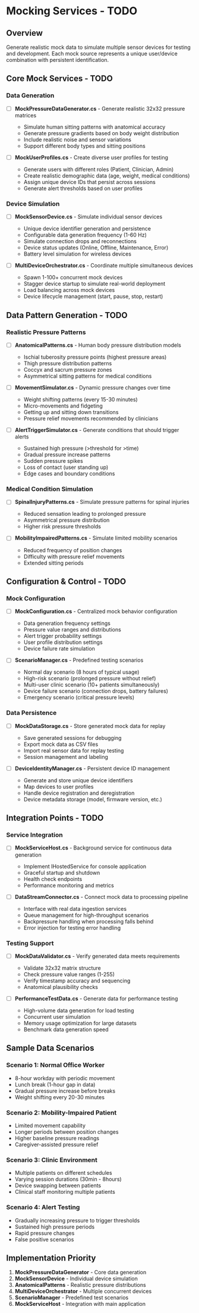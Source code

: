 # Mocking Services - TODO

## Overview
Generate realistic mock data to simulate multiple sensor devices for testing and development. Each mock source represents a unique user/device combination with persistent identification.

## Core Mock Services - TODO

### Data Generation
- [ ] **MockPressureDataGenerator.cs** - Generate realistic 32x32 pressure matrices
  - Simulate human sitting patterns with anatomical accuracy
  - Generate pressure gradients based on body weight distribution
  - Include realistic noise and sensor variations
  - Support different body types and sitting positions

- [ ] **MockUserProfiles.cs** - Create diverse user profiles for testing
  - Generate users with different roles (Patient, Clinician, Admin)
  - Create realistic demographic data (age, weight, medical conditions)
  - Assign unique device IDs that persist across sessions
  - Generate alert thresholds based on user profiles

### Device Simulation
- [ ] **MockSensorDevice.cs** - Simulate individual sensor devices
  - Unique device identifier generation and persistence
  - Configurable data generation frequency (1-60 Hz)
  - Simulate connection drops and reconnections
  - Device status updates (Online, Offline, Maintenance, Error)
  - Battery level simulation for wireless devices

- [ ] **MultiDeviceOrchestrator.cs** - Coordinate multiple simultaneous devices
  - Spawn 1-100+ concurrent mock devices
  - Stagger device startup to simulate real-world deployment
  - Load balancing across mock devices
  - Device lifecycle management (start, pause, stop, restart)

## Data Pattern Generation - TODO

### Realistic Pressure Patterns
- [ ] **AnatomicalPatterns.cs** - Human body pressure distribution models
  - Ischial tuberosity pressure points (highest pressure areas)
  - Thigh pressure distribution patterns
  - Coccyx and sacrum pressure zones
  - Asymmetrical sitting patterns for medical conditions

- [ ] **MovementSimulator.cs** - Dynamic pressure changes over time
  - Weight shifting patterns (every 15-30 minutes)
  - Micro-movements and fidgeting
  - Getting up and sitting down transitions
  - Pressure relief movements recommended by clinicians

- [ ] **AlertTriggerSimulator.cs** - Generate conditions that should trigger alerts
  - Sustained high pressure (>threshold for >time)
  - Gradual pressure increase patterns
  - Sudden pressure spikes
  - Loss of contact (user standing up)
  - Edge cases and boundary conditions

### Medical Condition Simulation
- [ ] **SpinalInjuryPatterns.cs** - Simulate pressure patterns for spinal injuries
  - Reduced sensation leading to prolonged pressure
  - Asymmetrical pressure distribution
  - Higher risk pressure thresholds

- [ ] **MobilityImpairedPatterns.cs** - Simulate limited mobility scenarios
  - Reduced frequency of position changes
  - Difficulty with pressure relief movements
  - Extended sitting periods

## Configuration & Control - TODO

### Mock Configuration
- [ ] **MockConfiguration.cs** - Centralized mock behavior configuration
  - Data generation frequency settings
  - Pressure value ranges and distributions
  - Alert trigger probability settings
  - User profile distribution settings
  - Device failure rate simulation

- [ ] **ScenarioManager.cs** - Predefined testing scenarios
  - Normal day scenario (8 hours of typical usage)
  - High-risk scenario (prolonged pressure without relief)
  - Multi-user clinic scenario (10+ patients simultaneously)
  - Device failure scenario (connection drops, battery failures)
  - Emergency scenario (critical pressure levels)

### Data Persistence
- [ ] **MockDataStorage.cs** - Store generated mock data for replay
  - Save generated sessions for debugging
  - Export mock data as CSV files
  - Import real sensor data for replay testing
  - Session management and labeling

- [ ] **DeviceIdentityManager.cs** - Persistent device ID management
  - Generate and store unique device identifiers
  - Map devices to user profiles
  - Handle device registration and deregistration
  - Device metadata storage (model, firmware version, etc.)

## Integration Points - TODO

### Service Integration
- [ ] **MockServiceHost.cs** - Background service for continuous data generation
  - Implement IHostedService for console application
  - Graceful startup and shutdown
  - Health check endpoints
  - Performance monitoring and metrics

- [ ] **DataStreamConnector.cs** - Connect mock data to processing pipeline
  - Interface with real data ingestion services
  - Queue management for high-throughput scenarios
  - Backpressure handling when processing falls behind
  - Error injection for testing error handling

### Testing Support
- [ ] **MockDataValidator.cs** - Verify generated data meets requirements
  - Validate 32x32 matrix structure
  - Check pressure value ranges (1-255)
  - Verify timestamp accuracy and sequencing
  - Anatomical plausibility checks

- [ ] **PerformanceTestData.cs** - Generate data for performance testing
  - High-volume data generation for load testing
  - Concurrent user simulation
  - Memory usage optimization for large datasets
  - Benchmark data generation speed

## Sample Data Scenarios

### Scenario 1: Normal Office Worker
- 8-hour workday with periodic movement
- Lunch break (1-hour gap in data)
- Gradual pressure increase before breaks
- Weight shifting every 20-30 minutes

### Scenario 2: Mobility-Impaired Patient
- Limited movement capability
- Longer periods between position changes
- Higher baseline pressure readings
- Caregiver-assisted pressure relief

### Scenario 3: Clinic Environment
- Multiple patients on different schedules
- Varying session durations (30min - 8hours)
- Device swapping between patients
- Clinical staff monitoring multiple patients

### Scenario 4: Alert Testing
- Gradually increasing pressure to trigger thresholds
- Sustained high pressure periods
- Rapid pressure changes
- False positive scenarios

## Implementation Priority
1. **MockPressureDataGenerator** - Core data generation
2. **MockSensorDevice** - Individual device simulation
3. **AnatomicalPatterns** - Realistic pressure distributions
4. **MultiDeviceOrchestrator** - Multiple concurrent devices
5. **ScenarioManager** - Predefined test scenarios
6. **MockServiceHost** - Integration with main application
